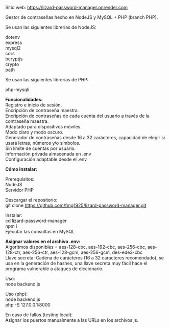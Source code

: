 Sitio web: https://lizard-password-manager.onrender.com

Gestor de contraseñas hecho en NodeJS y MySQL + PHP (branch PHP).

Se usan las siguientes librerías de NodeJS:

dotenv\
express\
mysql2\
cors\
bcryptjs\
crypto\
path

Se usan las siguientes librerías de PHP:

php-mysqli

**Funcionalidades:**\
Registro e inicio de sesión.\
Encripción de contraseña maestra.\
Encripción de contraseñas de cada cuenta del usuario a través de la contraseña maestra.\
Adaptado para dispositivos móviles.\
Modo claro y modo oscuro.\
Generador de contraseñas desde 16 a 32 carácteres, capacidad de elegir si usará letras, números y/o símbolos.\
Sin límite de cuentas por usuario.\
Información privada almacenada en .env\
Configuración adaptable desde el .env

**Cómo instalar:**

Prerequisitos:\
NodeJS\
Servidor PHP

Descargar el repositorio:\
git clone https://github.com/fmg1925/lizard-password-manager.git

Instalar:\
cd lizard-password-manager\
npm i\
Ejecutar las consultas en MySQL

**Asignar valores en el archivo .env:**\
Algoritmos disponibles = aes-128-cbc, aes-192-cbc, aes-256-cbc, aes-128-ctr, aes-256-ctr, aes-128-gcm, aes-256-gcm, des-ede3-cbc\
Llave secreta: Cadena de carácteres (16 a 32 caŕacteres recomendado), se usa en la generación de hashes, una llave secreta muy fácil hace el programa vulnerable a ataques de diccionario.

Uso:\
node backend.js

Uso (php):\
node backend.js\
php -S 127.0.0.1:8000

En caso de fallos (testing local):\
Asignar los puertos manualmente a las URLs en los archivos js.